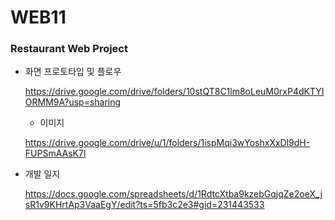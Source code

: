 # WEB11
### Restaurant Web Project


- 화면 프로토타입 및 플로우

   https://drive.google.com/drive/folders/10stQT8C1lm8oLeuM0rxP4dKTYIORMM9A?usp=sharing
   
   - 이미지
   
   https://drive.google.com/drive/u/1/folders/1ispMqi3wYoshxXxDl9dH-FUPSmAAsK7l


- 개발 일지

   https://docs.google.com/spreadsheets/d/1RdtcXtba9kzebGqjqZe2oeX_jsR1v9KHrtAp3VaaEgY/edit?ts=5fb3c2e3#gid=231443533
